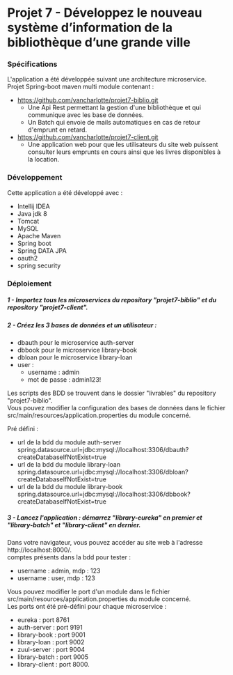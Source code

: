 # Projet 7 - Développez le nouveau système d’information de la bibliothèque d’une grande ville

### Spécifications
L'application a été développée suivant une architecture microservice.   
Projet Spring-boot maven multi module contenant :
* https://github.com/vancharlotte/projet7-biblio.git
    * Une Api Rest permettant la gestion d'une bibliothèque et qui communique avec les base de données. 
    * Un Batch qui envoie de mails automatiques en cas de retour d'emprunt en retard.
* https://github.com/vancharlotte/projet7-client.git
    * Une application web pour que les utilisateurs du site web puissent consulter leurs emprunts en cours ainsi que les livres disponibles à la location. 

### Développement

Cette application a été développé avec :
- Intellij IDEA
- Java jdk 8
- Tomcat 
- MySQL 
- Apache Maven 
- Spring boot
- Spring DATA JPA
- oauth2
- spring security


### Déploiement
##### 1 - Importez tous les microservices du repository "projet7-biblio" et du repository "projet7-client".

##### 2 - Créez les 3 bases de données et un utilisateur : 
* dbauth pour le microservice auth-server
* dbbook pour le microservice library-book
* dbloan pour le microservice library-loan
* user : 
    *   username : admin
    *   mot de passe : admin123!

Les scripts des BDD se trouvent dans le dossier "livrables" du repository "projet7-biblio".   
Vous pouvez modifier la configuration des bases de données dans le fichier src/main/resources/application.properties
du module concerné.

Pré défini : 
- url de la bdd du module auth-server  
spring.datasource.url=jdbc:mysql://localhost:3306/dbauth?createDatabaseIfNotExist=true
- url de la bdd du module library-loan  
spring.datasource.url=jdbc:mysql://localhost:3306/dbloan?createDatabaseIfNotExist=true
- url de la bdd du module library-book  
spring.datasource.url=jdbc:mysql://localhost:3306/dbbook?createDatabaseIfNotExist=true


##### 3 - Lancez l'application : démarrez "library-eureka" en premier et "library-batch" et "library-client" en dernier.

Dans votre navigateur, vous pouvez accéder au site web à l'adresse http://localhost:8000/.   
comptes présents dans la bdd pour tester : 
* username : admin, mdp : 123 
* username : user, mdp : 123 

Vous pouvez modifier le port d'un module dans le fichier src/main/resources/application.properties du module concerné.   
Les ports ont été pré-défini pour chaque microservice : 
- eureka : port 8761
- auth-server : port 9191
- library-book : port 9001
- library-loan : port 9002
- zuul-server : port 9004
- library-batch : port 9005
- library-client : port 8000.


